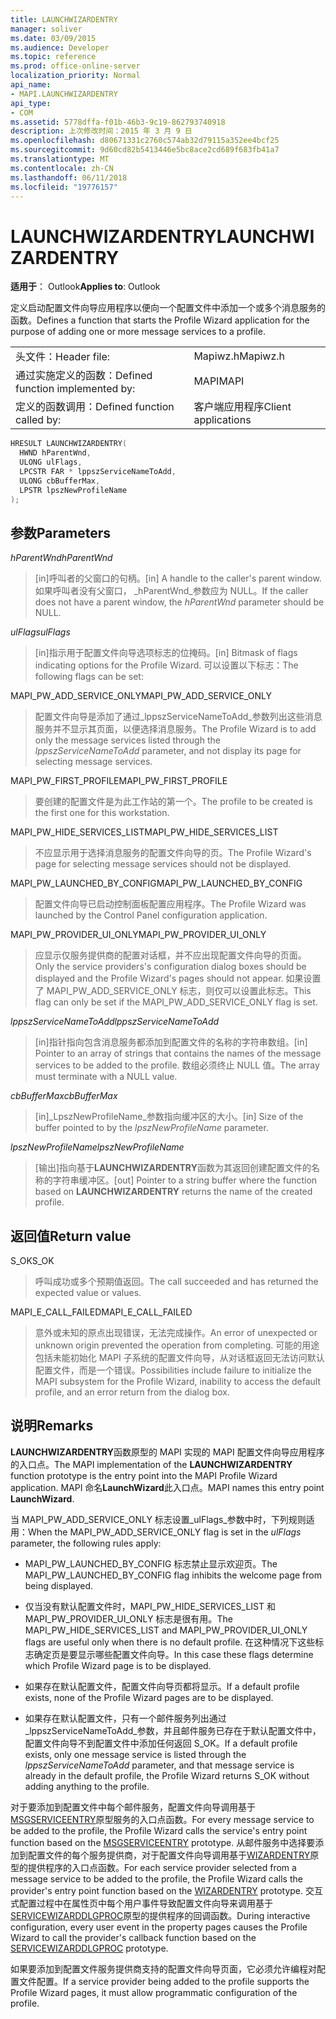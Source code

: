 ```yaml
---
title: LAUNCHWIZARDENTRY
manager: soliver
ms.date: 03/09/2015
ms.audience: Developer
ms.topic: reference
ms.prod: office-online-server
localization_priority: Normal
api_name:
- MAPI.LAUNCHWIZARDENTRY
api_type:
- COM
ms.assetid: 5778dffa-f01b-46b3-9c19-862793740918
description: 上次修改时间：2015 年 3 月 9 日
ms.openlocfilehash: d80671331c2760c574ab32d79115a352ee4bcf25
ms.sourcegitcommit: 9d60cd82b5413446e5bc8ace2cd689f683fb41a7
ms.translationtype: MT
ms.contentlocale: zh-CN
ms.lasthandoff: 06/11/2018
ms.locfileid: "19776157"
---
```

# <a name="launchwizardentry"></a><span data-ttu-id="0bed2-103">LAUNCHWIZARDENTRY</span><span class="sxs-lookup"><span data-stu-id="0bed2-103">LAUNCHWIZARDENTRY</span></span>

  
  
<span data-ttu-id="0bed2-104">**适用于**： Outlook</span><span class="sxs-lookup"><span data-stu-id="0bed2-104">**Applies to**: Outlook</span></span> 
  
<span data-ttu-id="0bed2-105">定义启动配置文件向导应用程序以便向一个配置文件中添加一个或多个消息服务的函数。</span><span class="sxs-lookup"><span data-stu-id="0bed2-105">Defines a function that starts the Profile Wizard application for the purpose of adding one or more message services to a profile.</span></span> 
  
|||
|:-----|:-----|
|<span data-ttu-id="0bed2-106">头文件：</span><span class="sxs-lookup"><span data-stu-id="0bed2-106">Header file:</span></span>  <br/> |<span data-ttu-id="0bed2-107">Mapiwz.h</span><span class="sxs-lookup"><span data-stu-id="0bed2-107">Mapiwz.h</span></span>  <br/> |
|<span data-ttu-id="0bed2-108">通过实施定义的函数：</span><span class="sxs-lookup"><span data-stu-id="0bed2-108">Defined function implemented by:</span></span>  <br/> |<span data-ttu-id="0bed2-109">MAPI</span><span class="sxs-lookup"><span data-stu-id="0bed2-109">MAPI</span></span>  <br/> |
|<span data-ttu-id="0bed2-110">定义的函数调用：</span><span class="sxs-lookup"><span data-stu-id="0bed2-110">Defined function called by:</span></span>  <br/> |<span data-ttu-id="0bed2-111">客户端应用程序</span><span class="sxs-lookup"><span data-stu-id="0bed2-111">Client applications</span></span>  <br/> |
   
```cpp
HRESULT LAUNCHWIZARDENTRY(
  HWND hParentWnd,
  ULONG ulFlags,
  LPCSTR FAR * lppszServiceNameToAdd,
  ULONG cbBufferMax,
  LPSTR lpszNewProfileName
);
```

## <a name="parameters"></a><span data-ttu-id="0bed2-112">参数</span><span class="sxs-lookup"><span data-stu-id="0bed2-112">Parameters</span></span>

 <span data-ttu-id="0bed2-113">_hParentWnd_</span><span class="sxs-lookup"><span data-stu-id="0bed2-113">_hParentWnd_</span></span>
  
> <span data-ttu-id="0bed2-114">[in]呼叫者的父窗口的句柄。</span><span class="sxs-lookup"><span data-stu-id="0bed2-114">[in] A handle to the caller's parent window.</span></span> <span data-ttu-id="0bed2-115">如果呼叫者没有父窗口， _hParentWnd_参数应为 NULL。</span><span class="sxs-lookup"><span data-stu-id="0bed2-115">If the caller does not have a parent window, the  _hParentWnd_ parameter should be NULL.</span></span> 
    
 <span data-ttu-id="0bed2-116">_ulFlags_</span><span class="sxs-lookup"><span data-stu-id="0bed2-116">_ulFlags_</span></span>
  
> <span data-ttu-id="0bed2-117">[in]指示用于配置文件向导选项标志的位掩码。</span><span class="sxs-lookup"><span data-stu-id="0bed2-117">[in] Bitmask of flags indicating options for the Profile Wizard.</span></span> <span data-ttu-id="0bed2-118">可以设置以下标志：</span><span class="sxs-lookup"><span data-stu-id="0bed2-118">The following flags can be set:</span></span>
    
<span data-ttu-id="0bed2-119">MAPI_PW_ADD_SERVICE_ONLY</span><span class="sxs-lookup"><span data-stu-id="0bed2-119">MAPI_PW_ADD_SERVICE_ONLY</span></span> 
  
> <span data-ttu-id="0bed2-120">配置文件向导是添加了通过_lppszServiceNameToAdd_参数列出这些消息服务并不显示其页面，以便选择消息服务。</span><span class="sxs-lookup"><span data-stu-id="0bed2-120">The Profile Wizard is to add only the message services listed through the  _lppszServiceNameToAdd_ parameter, and not display its page for selecting message services.</span></span> 
    
<span data-ttu-id="0bed2-121">MAPI_PW_FIRST_PROFILE</span><span class="sxs-lookup"><span data-stu-id="0bed2-121">MAPI_PW_FIRST_PROFILE</span></span> 
  
> <span data-ttu-id="0bed2-122">要创建的配置文件是为此工作站的第一个。</span><span class="sxs-lookup"><span data-stu-id="0bed2-122">The profile to be created is the first one for this workstation.</span></span> 
    
<span data-ttu-id="0bed2-123">MAPI_PW_HIDE_SERVICES_LIST</span><span class="sxs-lookup"><span data-stu-id="0bed2-123">MAPI_PW_HIDE_SERVICES_LIST</span></span> 
  
> <span data-ttu-id="0bed2-124">不应显示用于选择消息服务的配置文件向导的页。</span><span class="sxs-lookup"><span data-stu-id="0bed2-124">The Profile Wizard's page for selecting message services should not be displayed.</span></span> 
    
<span data-ttu-id="0bed2-125">MAPI_PW_LAUNCHED_BY_CONFIG</span><span class="sxs-lookup"><span data-stu-id="0bed2-125">MAPI_PW_LAUNCHED_BY_CONFIG</span></span> 
  
> <span data-ttu-id="0bed2-126">配置文件向导已启动控制面板配置应用程序。</span><span class="sxs-lookup"><span data-stu-id="0bed2-126">The Profile Wizard was launched by the Control Panel configuration application.</span></span> 
    
<span data-ttu-id="0bed2-127">MAPI_PW_PROVIDER_UI_ONLY</span><span class="sxs-lookup"><span data-stu-id="0bed2-127">MAPI_PW_PROVIDER_UI_ONLY</span></span> 
  
> <span data-ttu-id="0bed2-128">应显示仅服务提供商的配置对话框，并不应出现配置文件向导的页面。</span><span class="sxs-lookup"><span data-stu-id="0bed2-128">Only the service providers's configuration dialog boxes should be displayed and the Profile Wizard's pages should not appear.</span></span> <span data-ttu-id="0bed2-129">如果设置了 MAPI_PW_ADD_SERVICE_ONLY 标志，则仅可以设置此标志。</span><span class="sxs-lookup"><span data-stu-id="0bed2-129">This flag can only be set if the MAPI_PW_ADD_SERVICE_ONLY flag is set.</span></span> 
    
 <span data-ttu-id="0bed2-130">_lppszServiceNameToAdd_</span><span class="sxs-lookup"><span data-stu-id="0bed2-130">_lppszServiceNameToAdd_</span></span>
  
> <span data-ttu-id="0bed2-131">[in]指针指向包含消息服务都添加到配置文件的名称的字符串数组。</span><span class="sxs-lookup"><span data-stu-id="0bed2-131">[in] Pointer to an array of strings that contains the names of the message services to be added to the profile.</span></span> <span data-ttu-id="0bed2-132">数组必须终止 NULL 值。</span><span class="sxs-lookup"><span data-stu-id="0bed2-132">The array must terminate with a NULL value.</span></span> 
    
 <span data-ttu-id="0bed2-133">_cbBufferMax_</span><span class="sxs-lookup"><span data-stu-id="0bed2-133">_cbBufferMax_</span></span>
  
> <span data-ttu-id="0bed2-134">[in]_LpszNewProfileName_参数指向缓冲区的大小。</span><span class="sxs-lookup"><span data-stu-id="0bed2-134">[in] Size of the buffer pointed to by the  _lpszNewProfileName_ parameter.</span></span> 
    
 <span data-ttu-id="0bed2-135">_lpszNewProfileName_</span><span class="sxs-lookup"><span data-stu-id="0bed2-135">_lpszNewProfileName_</span></span>
  
> <span data-ttu-id="0bed2-136">[输出]指向基于**LAUNCHWIZARDENTRY**函数为其返回创建配置文件的名称的字符串缓冲区。</span><span class="sxs-lookup"><span data-stu-id="0bed2-136">[out] Pointer to a string buffer where the function based on **LAUNCHWIZARDENTRY** returns the name of the created profile.</span></span> 
    
## <a name="return-value"></a><span data-ttu-id="0bed2-137">返回值</span><span class="sxs-lookup"><span data-stu-id="0bed2-137">Return value</span></span>

<span data-ttu-id="0bed2-138">S_OK</span><span class="sxs-lookup"><span data-stu-id="0bed2-138">S_OK</span></span> 
  
> <span data-ttu-id="0bed2-139">呼叫成功或多个预期值返回。</span><span class="sxs-lookup"><span data-stu-id="0bed2-139">The call succeeded and has returned the expected value or values.</span></span> 
    
<span data-ttu-id="0bed2-140">MAPI_E_CALL_FAILED</span><span class="sxs-lookup"><span data-stu-id="0bed2-140">MAPI_E_CALL_FAILED</span></span> 
  
> <span data-ttu-id="0bed2-141">意外或未知的原点出现错误，无法完成操作。</span><span class="sxs-lookup"><span data-stu-id="0bed2-141">An error of unexpected or unknown origin prevented the operation from completing.</span></span> <span data-ttu-id="0bed2-142">可能的用途包括未能初始化 MAPI 子系统的配置文件向导，从对话框返回无法访问默认配置文件，而是一个错误。</span><span class="sxs-lookup"><span data-stu-id="0bed2-142">Possibilities include failure to initialize the MAPI subsystem for the Profile Wizard, inability to access the default profile, and an error return from the dialog box.</span></span>
    
## <a name="remarks"></a><span data-ttu-id="0bed2-143">说明</span><span class="sxs-lookup"><span data-stu-id="0bed2-143">Remarks</span></span>

<span data-ttu-id="0bed2-144">**LAUNCHWIZARDENTRY**函数原型的 MAPI 实现的 MAPI 配置文件向导应用程序的入口点。</span><span class="sxs-lookup"><span data-stu-id="0bed2-144">The MAPI implementation of the **LAUNCHWIZARDENTRY** function prototype is the entry point into the MAPI Profile Wizard application.</span></span> <span data-ttu-id="0bed2-145">MAPI 命名**LaunchWizard**此入口点。</span><span class="sxs-lookup"><span data-stu-id="0bed2-145">MAPI names this entry point **LaunchWizard**.</span></span> 
  
<span data-ttu-id="0bed2-146">当 MAPI_PW_ADD_SERVICE_ONLY 标志设置_ulFlags_参数中时，下列规则适用：</span><span class="sxs-lookup"><span data-stu-id="0bed2-146">When the MAPI_PW_ADD_SERVICE_ONLY flag is set in the  _ulFlags_ parameter, the following rules apply:</span></span> 
  
- <span data-ttu-id="0bed2-147">MAPI_PW_LAUNCHED_BY_CONFIG 标志禁止显示欢迎页。</span><span class="sxs-lookup"><span data-stu-id="0bed2-147">The MAPI_PW_LAUNCHED_BY_CONFIG flag inhibits the welcome page from being displayed.</span></span> 
    
- <span data-ttu-id="0bed2-148">仅当没有默认配置文件时，MAPI_PW_HIDE_SERVICES_LIST 和 MAPI_PW_PROVIDER_UI_ONLY 标志是很有用。</span><span class="sxs-lookup"><span data-stu-id="0bed2-148">The MAPI_PW_HIDE_SERVICES_LIST and MAPI_PW_PROVIDER_UI_ONLY flags are useful only when there is no default profile.</span></span> <span data-ttu-id="0bed2-149">在这种情况下这些标志确定页是要显示哪些配置文件向导。</span><span class="sxs-lookup"><span data-stu-id="0bed2-149">In this case these flags determine which Profile Wizard page is to be displayed.</span></span> 
    
- <span data-ttu-id="0bed2-150">如果存在默认配置文件，配置文件向导页都将显示。</span><span class="sxs-lookup"><span data-stu-id="0bed2-150">If a default profile exists, none of the Profile Wizard pages are to be displayed.</span></span> 
    
- <span data-ttu-id="0bed2-151">如果存在默认配置文件，只有一个邮件服务列出通过_lppszServiceNameToAdd_参数，并且邮件服务已存在于默认配置文件中，配置文件向导不到配置文件中添加任何返回 S_OK。</span><span class="sxs-lookup"><span data-stu-id="0bed2-151">If a default profile exists, only one message service is listed through the  _lppszServiceNameToAdd_ parameter, and that message service is already in the default profile, the Profile Wizard returns S_OK without adding anything to the profile.</span></span> 
    
<span data-ttu-id="0bed2-152">对于要添加到配置文件中每个邮件服务，配置文件向导调用基于[MSGSERVICEENTRY](msgserviceentry.md)原型服务的入口点函数。</span><span class="sxs-lookup"><span data-stu-id="0bed2-152">For every message service to be added to the profile, the Profile Wizard calls the service's entry point function based on the [MSGSERVICEENTRY](msgserviceentry.md) prototype.</span></span> <span data-ttu-id="0bed2-153">从邮件服务中选择要添加到配置文件的每个服务提供商，对于配置文件向导调用基于[WIZARDENTRY](wizardentry.md)原型的提供程序的入口点函数。</span><span class="sxs-lookup"><span data-stu-id="0bed2-153">For each service provider selected from a message service to be added to the profile, the Profile Wizard calls the provider's entry point function based on the [WIZARDENTRY](wizardentry.md) prototype.</span></span> <span data-ttu-id="0bed2-154">交互式配置过程中在属性页中每个用户事件导致配置文件向导来调用基于[SERVICEWIZARDDLGPROC](servicewizarddlgproc.md)原型的提供程序的回调函数。</span><span class="sxs-lookup"><span data-stu-id="0bed2-154">During interactive configuration, every user event in the property pages causes the Profile Wizard to call the provider's callback function based on the [SERVICEWIZARDDLGPROC](servicewizarddlgproc.md) prototype.</span></span> 
  
<span data-ttu-id="0bed2-155">如果要添加到配置文件服务提供商支持的配置文件向导页面，它必须允许编程对配置文件配置。</span><span class="sxs-lookup"><span data-stu-id="0bed2-155">If a service provider being added to the profile supports the Profile Wizard pages, it must allow programmatic configuration of the profile.</span></span>
  

